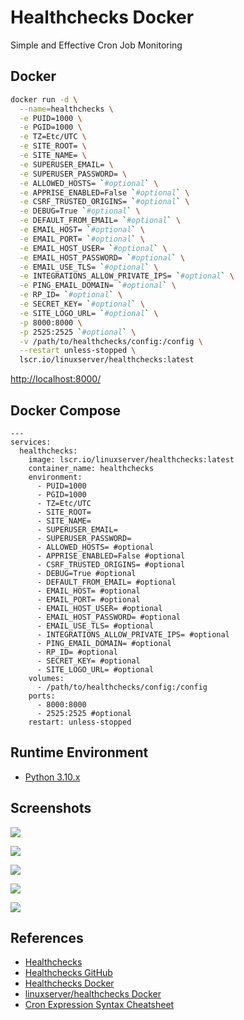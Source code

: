 # Healthchecks Docker

Simple and Effective Cron Job Monitoring

## Docker
```sh
docker run -d \
  --name=healthchecks \
  -e PUID=1000 \
  -e PGID=1000 \
  -e TZ=Etc/UTC \
  -e SITE_ROOT= \
  -e SITE_NAME= \
  -e SUPERUSER_EMAIL= \
  -e SUPERUSER_PASSWORD= \
  -e ALLOWED_HOSTS= `#optional` \
  -e APPRISE_ENABLED=False `#optional` \
  -e CSRF_TRUSTED_ORIGINS= `#optional` \
  -e DEBUG=True `#optional` \
  -e DEFAULT_FROM_EMAIL= `#optional` \
  -e EMAIL_HOST= `#optional` \
  -e EMAIL_PORT= `#optional` \
  -e EMAIL_HOST_USER= `#optional` \
  -e EMAIL_HOST_PASSWORD= `#optional` \
  -e EMAIL_USE_TLS= `#optional` \
  -e INTEGRATIONS_ALLOW_PRIVATE_IPS= `#optional` \
  -e PING_EMAIL_DOMAIN= `#optional` \
  -e RP_ID= `#optional` \
  -e SECRET_KEY= `#optional` \
  -e SITE_LOGO_URL= `#optional` \
  -p 8000:8000 \
  -p 2525:2525 `#optional` \
  -v /path/to/healthchecks/config:/config \
  --restart unless-stopped \
  lscr.io/linuxserver/healthchecks:latest
```
[http://localhost:8000/](http://localhost:8000/)

## Docker Compose
```
---
services:
  healthchecks:
    image: lscr.io/linuxserver/healthchecks:latest
    container_name: healthchecks
    environment:
      - PUID=1000
      - PGID=1000
      - TZ=Etc/UTC
      - SITE_ROOT=
      - SITE_NAME=
      - SUPERUSER_EMAIL=
      - SUPERUSER_PASSWORD=
      - ALLOWED_HOSTS= #optional
      - APPRISE_ENABLED=False #optional
      - CSRF_TRUSTED_ORIGINS= #optional
      - DEBUG=True #optional
      - DEFAULT_FROM_EMAIL= #optional
      - EMAIL_HOST= #optional
      - EMAIL_PORT= #optional
      - EMAIL_HOST_USER= #optional
      - EMAIL_HOST_PASSWORD= #optional
      - EMAIL_USE_TLS= #optional
      - INTEGRATIONS_ALLOW_PRIVATE_IPS= #optional
      - PING_EMAIL_DOMAIN= #optional
      - RP_ID= #optional
      - SECRET_KEY= #optional
      - SITE_LOGO_URL= #optional
    volumes:
      - /path/to/healthchecks/config:/config
    ports:
      - 8000:8000
      - 2525:2525 #optional
    restart: unless-stopped
```

## Runtime Environment
- [Python 3.10.x](https://www.python.org/downloads/)

## Screenshots
![](https://healthchecks.io/static/img/my_checks.png?a98f)

![](https://healthchecks.io/static/img/period_grace.png?a98f)

![](https://healthchecks.io/static/img/cron.png?a98f)

![](https://healthchecks.io/static/img/check_details.png?a98f)

![](https://healthchecks.io/static/img/badges.png?a98f)

## References
- [Healthchecks](https://healthchecks.io/)
- [Healthchecks GitHub](https://github.com/healthchecks/healthchecks)
- [Healthchecks Docker](https://healthchecks.io/docs/self_hosted_docker/)
- [linuxserver/healthchecks Docker](https://docs.linuxserver.io/images/docker-healthchecks/)
- [Cron Expression Syntax Cheatsheet](https://healthchecks.io/docs/cron/)